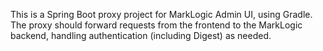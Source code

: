 <!-- Use this file to provide workspace-specific custom instructions to Copilot. For more details, visit https://code.visualstudio.com/docs/copilot/copilot-customization#_use-a-githubcopilotinstructionsmd-file -->

This is a Spring Boot proxy project for MarkLogic Admin UI, using Gradle. The proxy should forward requests from the frontend to the MarkLogic backend, handling authentication (including Digest) as needed.
